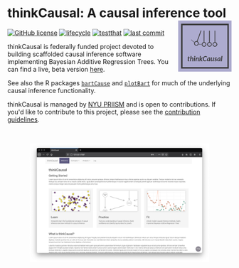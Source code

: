 # thinkCausal: A causal inference tool <img src="thinkCausal/www/img/logo/thinkCausal_logo.png" align="right" width="120" />

<!-- badges: start -->
[![GitHub license](https://img.shields.io/github/license/gperrett/thinkCausal_dev?style=flat-square)](https://github.com/gperrett/thinkCausal_dev/blob/master/LICENSE)
[![lifecycle](https://img.shields.io/badge/lifecycle-experimental-orange.svg?style=flat-square)]()
[![testthat](https://img.shields.io/github/workflow/status/gperrett/thinkCausal_dev/test-functions/master?label=testthat&style=flat-square)](https://github.com/gperrett/thinkCausal_dev/actions)
[![last commit](https://img.shields.io/github/last-commit/gperrett/thinkCausal_dev?style=flat-square)](https://github.com/gperrett/thinkCausal_dev/commits/master)

<!-- badges: end -->

thinkCausal is federally funded project devoted to building scaffolded causal inference software implementing Bayesian Additive Regression Trees. You can find a live, beta version [here](https://apsta.shinyapps.io/thinkCausal/).

See also the R packages [`bartCause`](https://github.com/vdorie/bartCause) and [`plotBart`](https://github.com/joemarlo/plotBart) for much of the underlying causal inference functionality.

thinkCausal is managed by [NYU PRIISM](https://steinhardt.nyu.edu/priism) and is open to contributions. If you'd like to contribute to this project, please see the [contribution guidelines](/.github/CONTRIBUTING.md).

<br>
<p align="center">
<img src="screenshot.png" width=80%>
</p>
<br>
